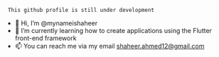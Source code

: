     This github profile is still under development

- 👋 Hi, I’m @mynameishaheer
- 🌱 I’m currently learning how to create applications using the Flutter front-end framework
- 📫 You can reach me via my email shaheer.ahmed12@gmail.com

<!---
mynameishaheer/mynameishaheer is a ✨ special ✨ repository because its `README.md` (this file) appears on your GitHub profile.
You can click the Preview link to take a look at your changes.
--->

